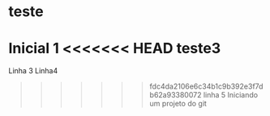 # teste
Inicial 1
<<<<<<< HEAD
teste3
=======
Linha 3
Linha4
>>>>>>> fdc4da2106e6c34b1c9b392e3f7db62a93380072
linha 5
Iniciando um projeto do git
